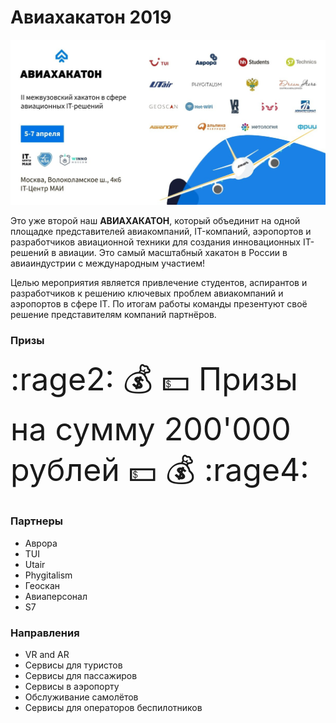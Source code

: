 # Авиахакатон 2019



![Изображение авиахакатона](img.jpg)

Это уже второй наш **АВИАХАКАТОН**, который объединит на одной площадке представителей авиакомпаний, IT-компаний, аэропортов и разработчиков авиационной техники для создания инновационных IT-решений в авиации. Это самый масштабный хакатон в России в авиаиндустрии с международным участием!

Целью мероприятия является привлечение студентов, аспирантов и разработчиков к решению ключевых проблем авиакомпаний и аэропортов в сфере IT. По итогам работы команды презентуют своё решение представителям компаний партнёров.


### Призы
<span style="font-size:50px">:rage2: :moneybag: :dollar:  Призы на сумму 200'000 рублей :dollar: :moneybag: :rage4:</span>
### Партнеры
- Аврора
- TUI 
- Utair 
- Phygitalism 
- Геоскан 
- Авиаперсонал 
- S7

### Направления
- VR and AR
- Сервисы для туристов
- Сервисы для пассажиров
- Сервисы в аэропорту
- Обслуживание самолётов
- Сервисы для операторов беспилотников
